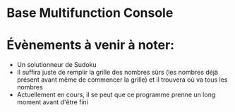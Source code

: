 # Base Multifunction Console

# Évènements à venir à noter:
- Un solutionneur de Sudoku
- Il suffira juste de remplir la grille des nombres sûrs (les nombres déjà présent avant même de commencer la grille) et il trouvera où va tous les nombres
- Actuellement en cours, il se peut que ce programme prenne un long moment avant d'être fini

